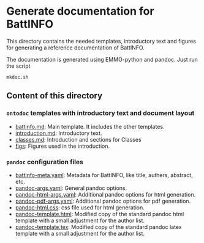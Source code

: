 # Generate documentation for BattINFO

This directory contains the needed templates, introductory text and figures for generating a reference documentation of BattINFO.

The documentation is generated using EMMO-python and pandoc.
Just run the script

```console
mkdoc.sh
```

## Content of this directory

### `ontodoc` templates with introductory text and document layout

* [battinfo.md](battinfo.md): Main template.
  It includes the other templates.
* [introduction.md](introduction.md): Introductory text.
* [classes.md](classes.md): Introduction and sections for Classes
* [figs](figs): Figures used in the introduction.

### `pandoc` configuration files

* [battinfo-meta.yaml](battinfo-meta.yaml): Metadata for BattINFO, like title, authers, abstract, etc.
* [pandoc-args.yaml](pandoc-args.yaml): General pandoc options.
* [pandoc-html-args.yaml](pandoc-html-args.yaml): Additional pandoc options for html generation.
* [pandoc-pdf-args.yaml](pandoc-pdf-args.yaml): Additional pandoc options for pdf generation.
* [pandoc-html.css](pandoc-html.css): css file used for html generation.
* [pandoc-template.html](pandoc-template.html): Modified copy of the standard pandoc html template with a small adjustment for the author list.
* [pandoc-template.tex](pandoc-template.tex): Modified copy of the standard pandoc latex template with a small adjustment for the author list.
